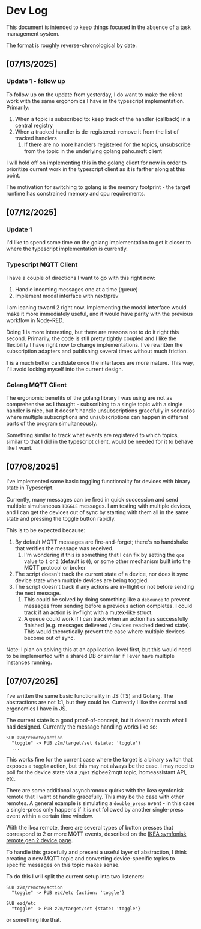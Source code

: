 
# Dev Log

This document is intended to keep things focused in the absence of a task management system.

The format is roughly reverse-chronological by date.

## [07/13/2025]

### Update 1 - follow up

To follow up on the update from yesterday, I do want to make the client work with the same ergonomics I have in the typescript implementation. Primarily:

1. When a topic is subscribed to: keep track of the handler (callback) in a central registry
2. When a tracked handler is de-registered: remove it from the list of tracked handlers
    1. If there are no more handlers registered for the topics, unsubscribe from the topic in the underlying golang paho.mqtt client

I will hold off on implementing this in the golang client for now in order to prioritize current work in the typescript client as it is farther along at this point.

The motivation for switching to golang is the memory footprint - the target runtime has constrained memory and cpu requirements.

## [07/12/2025]

### Update 1

I'd like to spend some time on the golang implementation to get it closer to where the typescript implementation is currently.

### Typescript MQTT Client

I have a couple of directions I want to go with this right now:

1. Handle incoming messages one at a time (queue)
2. Implement modal interface with next/prev

I am leaning toward 2 right now. Implementing the modal interface would make it more immediately useful, and it would have parity with the previous workflow in Node-RED.

Doing 1 is more interesting, but there are reasons not to do it right this second. Primarily, the code is still pretty tightly coupled and I like the flexibility I have right now to change implementations. I've rewritten the subscription adapters and publishing several times without much friction.

1 is a much better candidate once the interfaces are more mature. This way, I'll avoid locking myself into the current design.

### Golang MQTT Client

The ergonomic benefits of the golang library I was using are not as comprehensive as I thought - subscribing to a single topic with a single handler is nice, but it doesn't handle unsubscriptions gracefully in scenarios where multiple subscriptions and unsubscriptions can happen in different parts of the program simultaneously.

Something similar to track what events are registered to which topics, similar to that I did in the typescript client, would be needed for it to behave like I want.

## [07/08/2025]

I've implemented some basic toggling functionality for devices with binary state in Typescript.

Currently, many messages can be fired in quick succession and send multiple simultaneous `TOGGLE` messages. I am testing with multiple devices, and I can get the devices out of sync by starting with them all in the same state and pressing the toggle button rapidly.

This is to be expected because:

1. By default MQTT messages are fire-and-forget; there's no handshake that verifies the message was received.
    1. I'm wondering if this is something that I can fix by setting the `qos` value to `1` or `2` (default is `0`), or some other mechanism built into the MQTT protocol or broker
2. The script doesn't track the current state of a device, nor does it sync device state when multiple devices are being toggled.
3. The script doesn't track if any actions are in-flight or not before sending the next message.
    1. This could be solved by doing something like a `debounce` to prevent messages from sending before a previous action completes. I could track if an action is in-flight with a mutex-like struct.
    2. A queue could work if I can track when an action has successfully finished (e.g. messages delivered / devices reached desired state). This would theoretically prevent the case where multiple devices become out of sync.

Note: I plan on solving this at an application-level first, but this would need to be implemented with a shared DB or similar if I ever have multiple instances running.

## [07/07/2025]

I've written the same basic functionality in JS (TS) and Golang. The abstractions are not 1:1, but they could be. Currently I like the control and ergonomics I have in JS.

The current state is a good proof-of-concept, but it doesn't match what I had designed. Currently the message handling works like so:
```
SUB z2m/remote/action
  "toggle" -> PUB z2m/target/set {state: 'toggle'}
  ...
```

This works fine for the current case where the target is a binary switch that exposes a `toggle` action, but this may not always be the case. I may need to poll for the device state via a `/get` zigbee2mqtt topic, homeassistant API, etc.

There are some additional asynchronous quirks with the ikea symfonisk remote that I want ot handle gracefully. This may be the case with other remotes. A general example is simulating a `double_press` event - in this case a single-press only happens if it is not followed by another single-press event within a certain time window.

With the ikea remote, there are several types of button presses that correspond to 2 or more MQTT events, described on the [IKEA symfonisk remote gen 2 device page](https://www.zigbee2mqtt.io/devices/E2123.html#notes-on-firmware-1-0-32-20221219).

To handle this gracefully and present a useful layer of abstraction, I think creating a new MQTT topic and converting device-specific topics to specific messages on this topic makes sense.

To do this I will split the current setup into two listeners:

```
SUB z2m/remote/action
  "toggle" -> PUB ezd/etc {action: 'toggle'}

SUB ezd/etc
  "toggle" -> PUB z2m/target/set {state: 'toggle'}
```

or something like that.